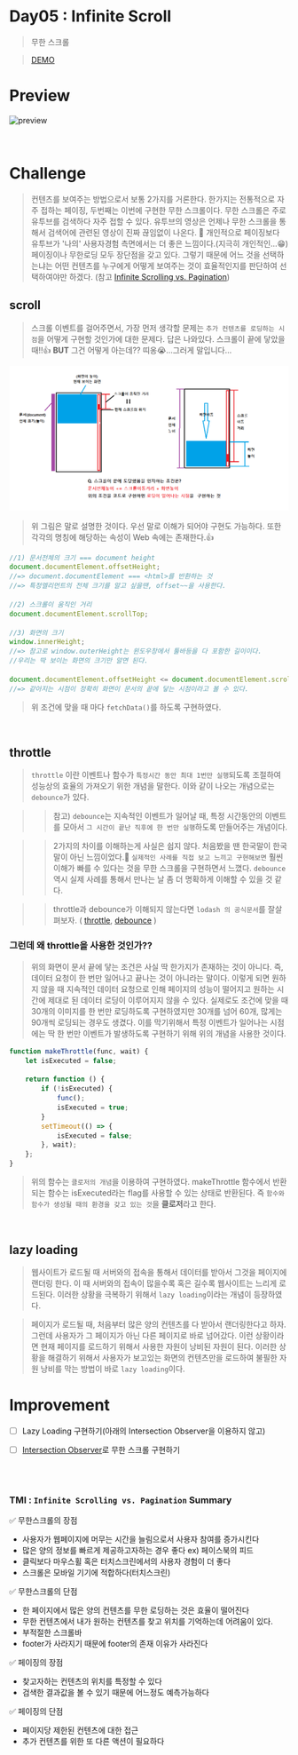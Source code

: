# Day05 : Infinite Scroll

> 무한 스크롤

> [DEMO](https://codesandbox.io/s/day05infinite-scroll-0y3el)

# Preview

![preview](image/infinite_scroll.gif)

<br />

# Challenge

> 컨텐츠를 보여주는 방법으로서 보통 2가지를 거론한다. 한가지는 전통적으로 자주 접하는 페이징, 두번째는 이번에 구현한 무한 스크롤이다. 무한 스크롤은 주로 유투브를 검색하다 자주 접할 수 있다. 유투브의 영상은 언제나 무한 스크롤을 통해서 검색어에 관련된 영상이 진짜 끊임없이 나온다. 😬 개인적으로 페이징보다 유투브가 '나의' 사용자경험 측면에서는 더 좋은 느낌이다.(지극히 개인적인...😁) 페이징이나 무한로딩 모두 장단점을 갖고 있다. 그렇기 때문에 어느 것을 선택하는냐는 어떤 컨텐츠를 누구에게 어떻게 보여주는 것이 효율적인지를 판단하여 선택하여야만 하겠다. (참고 [Infinite Scrolling vs. Pagination](https://uxplanet.org/ux-infinite-scrolling-vs-pagination-1030d29376f1))

## scroll

> 스크롤 이벤트를 걸어주면서, 가장 먼저 생각할 문제는 `추가 컨텐츠를 로딩하는 시점`을 어떻게 구현할 것인가에 대한 문제다. 답은 나와있다. 스크롤이 끝에 닿았을 때!!👍 **BUT** 그건 어떻게 아는데?? 띠옹😭...그러게 말입니다...

![scroll_height](image/scroll_height.png)

> 위 그림은 말로 설명한 것이다. 우선 말로 이해가 되어야 구현도 가능하다. 또한 각각의 명칭에 해당하는 속성이 Web 속에는 존재한다.👍

```javascript
//1) 문서전체의 크기 === document height
document.documentElement.offsetHeight;
//=> document.documentElement === <html>를 반환하는 것
//=> 특정엘리먼트의 전체 크기를 알고 싶을땐, offset~~을 사용한다.

//2) 스크롤이 움직인 거리
document.documentElement.scrollTop;

//3) 화면의 크기
window.innerHeight;
//=> 참고로 window.outerHeight는 윈도우창에서 툴바등을 다 포함한 길이이다.
//우리는 딱 보이는 화면의 크기만 알면 된다.

document.documentElement.offsetHeight <= document.documentElement.scrollTop + window.innerHeight;
//=> 같아지는 시점이 정확히 화면이 문서의 끝에 닿는 시점이라고 볼 수 있다.
```

> 위 조건에 맞을 때 마다 `fetchData()`를 하도록 구현하였다.

<br />

## throttle

> `throttle` 이란 이벤트나 함수가 `특정시간 동안 최대 1번만 실행`되도록 조절하여 성능상의 효율의 가져오기 위한 개념을 말한다. 이와 같이 나오는 개념으로는 `debounce`가 있다.

> > 참고) `debounce`는 지속적인 이벤트가 일어날 때, 특정 시간동안의 이벤트를 모아서 `그 시간이 끝난 직후에 한 번만 실행`하도록 만들어주는 개념이다.

> > 2가지의 차이를 이해하는게 사실은 쉽지 않다. 처음봤을 땐 한국말이 한국말이 아닌 느낌이었다.🤯 `실제적인 사례를 직접 보고 느끼고 구현해보면` 훨씬 이해가 빠를 수 있다는 것을 무한 스크롤을 구현하면서 느꼈다. `debounce` 역시 실제 사례를 통해서 만나는 날 좀 더 명확하게 이해할 수 있을 것 같다.

> > throttle과 debounce가 이해되지 않는다면 `lodash 의 공식문서`를 잘살펴보자. ( [throttle](https://lodash.com/docs/4.17.15#throttle), [debounce](https://lodash.com/docs/4.17.15#debounce) )

### 그런데 왜 throttle을 사용한 것인가??

> 위의 화면이 문서 끝에 닿는 조건은 사실 딱 한가지가 존재하는 것이 아니다. 즉, 데이터 요청이 한 번만 일어나고 끝나는 것이 아니라는 말이다. 이렇게 되면 원하지 않을 때 지속적인 데이터 요청으로 인해 페이지의 성능이 떨어지고 원하는 시간에 제대로 된 데이터 로딩이 이루어지지 않을 수 있다. 실제로도 조건에 맞을 때 30개의 이미지를 한 번만 로딩하도록 구현하였지만 30개를 넘어 60개, 많게는 90개씩 로딩되는 경우도 생겼다. 이를 막기위해서 특정 이벤트가 일어나는 시점에는 딱 한 번만 이벤트가 발생하도록 구현하기 위해 위의 개념을 사용한 것이다.

```javascript
function makeThrottle(func, wait) {
    let isExecuted = false;

    return function () {
        if (!isExecuted) {
            func();
            isExecuted = true;
        }
        setTimeout(() => {
            isExecuted = false;
        }, wait);
    };
}
```

> 위의 함수는 `클로저의 개념`을 이용하여 구현하였다. makeThrottle 함수에서 반환되는 함수는 isExecuted라는 flag를 사용할 수 있는 상태로 반환된다. 즉 `함수와 함수가 생성될 때의 환경을 갖고 있는 것`을 **클로저**라고 한다.

<br />

## lazy loading

> 웹사이트가 로드될 때 서버와의 접속을 통해서 데이터를 받아서 그것을 페이지에 랜더링 한다. 이 때 서버와의 접속이 많을수록 혹은 길수록 웹사이트는 느리게 로드된다. 이러한 상황을 극복하기 위해서 `lazy loading`이라는 개념이 등장하였다.

> 페이지가 로드될 때, 처음부터 많은 양의 컨텐츠를 다 받아서 랜더링한다고 하자. 그런데 사용자가 그 페이지가 아닌 다른 페이지로 바로 넘어갔다. 이런 상황이라면 현재 페이지를 로드하기 위해서 사용한 자원이 낭비된 자원이 된다. 이러한 상황을 해결하기 위해서 사용자가 보고있는 화면의 컨텐츠만을 로드하여 불필한 자원 낭비를 막는 방법이 바로 `lazy loading`이다.

# Improvement

-   [ ] Lazy Loading 구현하기(아래의 Intersection Observer을 이용하지 않고)

-   [ ] [Intersection Observer](https://developer.mozilla.org/ko/docs/Web/API/Intersection_Observer_API)로 무한 스크롤 구현하기

<br />
<br />

### TMI : `Infinite Scrolling vs. Pagination` Summary

✅ 무한스크롤의 장점

-   사용자가 웹페이지에 머무는 시간을 늘림으로서 사용자 참여를 증가시킨다
-   많은 양의 정보를 빠르게 제공하고자하는 경우 좋다 ex) 페이스북의 피드
-   클릭보다 마우스휠 혹은 터치스크린에서의 사용자 경험이 더 좋다
-   스크롤은 모바일 기기에 적합하다(터치스크린)

✅ 무한스크롤의 단점

-   한 페이지에서 많은 양의 컨텐츠를 무한 로딩하는 것은 효율이 떨어진다
-   무한 컨텐츠에서 내가 원하는 컨텐츠를 찾고 위치를 기억하는데 어려움이 있다.
-   부적절한 스크롤바
-   footer가 사라지기 때문에 footer의 존재 이유가 사라진다

✅ 페이징의 장점

-   찾고자하는 컨텐츠의 위치를 특정할 수 있다
-   검색한 결과값을 볼 수 있기 때문에 어느정도 예측가능하다

✅ 페이징의 단점

-   페이지당 제한된 컨텐츠에 대한 접근
-   추가 컨텐츠를 위한 또 다른 액션이 필요하다
